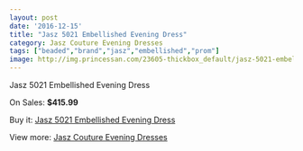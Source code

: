 ```yaml
---
layout: post
date: '2016-12-15'
title: "Jasz 5021 Embellished Evening Dress"
category: Jasz Couture Evening Dresses
tags: ["beaded","brand","jasz","embellished","prom"]
image: http://img.princessan.com/23605-thickbox_default/jasz-5021-embellished-evening-dress.jpg
---
```

Jasz 5021 Embellished Evening Dress

On Sales: **$415.99**
<a href="https://www.princessan.com/en/10710-jasz-5021-embellished-evening-dress.html"><amp-img layout="responsive" width="600" height="600" src="//img.princessan.com/23605-thickbox_default/jasz-5021-embellished-evening-dress.jpg" alt="Jasz 5021 Embellished Evening Dress 0" /></a>

Buy it: [Jasz 5021 Embellished Evening Dress](https://www.princessan.com/en/10710-jasz-5021-embellished-evening-dress.html "Jasz 5021 Embellished Evening Dress")

View more: [Jasz Couture Evening Dresses](https://www.princessan.com/en/82- "Jasz Couture Evening Dresses")